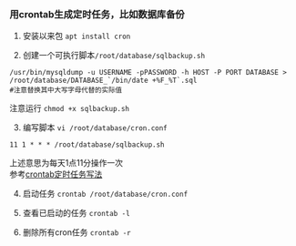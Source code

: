 ### 用crontab生成定时任务，比如数据库备份
1. 安装以来包 `apt install cron`

2. 创建一个可执行脚本`/root/database/sqlbackup.sh`
```
/usr/bin/mysqldump -u USERNAME -pPASSWORD -h HOST -P PORT DATABASE > /root/database/DATABASE_`/bin/date +%F_%T`.sql
#注意替换其中大写字母代替的实际值
```
注意运行 `chmod +x sqlbackup.sh`

3. 编写脚本 `vi /root/database/cron.conf`
```
11 1 * * * /root/database/sqlbackup.sh
```
上述意思为每天1点11分操作一次  
参考[crontab定时任务写法](http://www.cnblogs.com/intval/p/5763929.html)  

4. 启动任务 `crontab /root/database/cron.conf`

5. 查看已启动的任务 `crontab -l`

6. 删除所有cron任务 `crontab -r`

